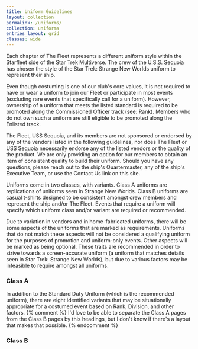 ```yaml
---
title: Uniform Guidelines
layout: collection
permalink: /uniforms/
collection: uniforms
entries_layout: grid
classes: wide
---
```


Each chapter of The Fleet represents a different uniform style within the Starfleet side of the Star Trek Multiverse. The crew of the U.S.S. Sequoia has chosen the style of the Star Trek: Strange New Worlds uniform to represent their ship. 

Even though costuming is one of our club's core values, it is not required to have or wear a uniform to join our Fleet or participate in most events (excluding rare events that specifically call for a uniform). However, ownership of a uniform that meets the listed standard is required to be promoted along the Commissioned Officer track (see: Rank). Members who do not own such a uniform are still eligible to be promoted along the Enlisted track.

The Fleet, USS Sequoia, and its members are not sponsored or endorsed by any of the vendors listed in the following guidelines, nor does The Fleet or USS Sequoia necessarily endorse any of the listed vendors or the quality of the product.  We are only providing an option for our members to obtain an item of consistent quality to build their uniform.  Should you have any questions, please reach out to the ship's Quartermaster, any of the ship's Executive Team, or use the Contact Us link on this site.

Uniforms come in two classes, with variants. Class A uniforms are replications of uniforms seen in Strange New Worlds. Class B uniforms are casual t-shirts designed to be consistent amongst crew members and represent the ship and/or The Fleet. Events that require a uniform will specify which uniform class and/or variant are required or recommended.

Due to variation in vendors and in home-fabricated uniforms, there will be some aspects of the uniforms that are marked as requirements. Uniforms that do not match these aspects will not be considered a qualifying uniform for the purposes of promotion and uniform-only events. Other aspects will be marked as being optional. These traits are recommended in order to strive towards a screen-accurate uniform (a uniform that matches details seen in Star Trek: Strange New Worlds), but due to various factors may be infeasible to require amongst all uniforms.

### Class A 
In addition to the Standard Duty Uniform (which is the recommended uniform), there are eight identified variants that may be situationally appropriate for a costumed event based on Rank, Division, and other factors.
  {% comment %}
  I'd love to be able to separate the Class A pages from the Class B pages by this headings, but I don't know if there's a layout that makes that possible.
  {% endcomment %}

### Class B
